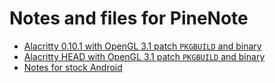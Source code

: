 # Notes and files for PineNote

- [Alacritty 0.10.1 with OpenGL 3.1 patch `PKGBUILD` and binary](alacritty-0.10.1)
- [Alacritty HEAD with OpenGL 3.1 patch `PKGBUILD` and binary](alacritty)
- [Notes for stock Android](android-notes.md)
